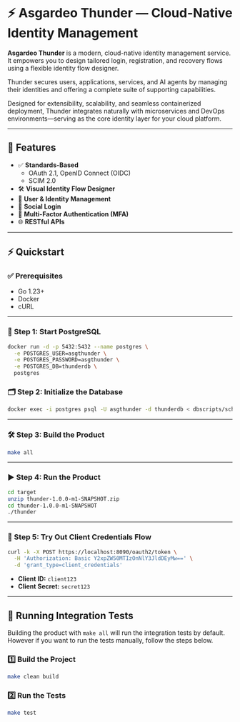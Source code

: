 # ⚡ Asgardeo Thunder — Cloud-Native Identity Management

**Asgardeo Thunder** is a modern, cloud-native identity management service. It empowers you to design tailored login, registration, and recovery flows using a flexible identity flow designer.

Thunder secures users, applications, services, and AI agents by managing their identities and offering a complete suite of supporting capabilities.

Designed for extensibility, scalability, and seamless containerized deployment, Thunder integrates naturally with microservices and DevOps environments—serving as the core identity layer for your cloud platform.

---

## 🚀 Features

- ✅ **Standards-Based**
  - OAuth 2.1, OpenID Connect (OIDC)
  - SCIM 2.0
- 🛠️ **Visual Identity Flow Designer**
- 👤 **User & Identity Management**
- 🔗 **Social Login**
- 🔐 **Multi-Factor Authentication (MFA)**
- 🌐 **RESTful APIs**

---

## ⚡ Quickstart

### ✅ Prerequisites

- Go 1.23+
- Docker
- cURL

---

### 🔧 Step 1: Start PostgreSQL

```bash
docker run -d -p 5432:5432 --name postgres \
  -e POSTGRES_USER=asgthunder \
  -e POSTGRES_PASSWORD=asgthunder \
  -e POSTGRES_DB=thunderdb \
  postgres
```

### 🗂 Step 2: Initialize the Database

```bash
docker exec -i postgres psql -U asgthunder -d thunderdb < dbscripts/schema.sql
```

---

### 🛠 Step 3: Build the Product

```bash
make all
```

---

### ▶️ Step 4: Run the Product

```bash
cd target
unzip thunder-1.0.0-m1-SNAPSHOT.zip
cd thunder-1.0.0-m1-SNAPSHOT
./thunder
```

---

### 🔑 Step 5: Try Out Client Credentials Flow

```bash
curl -k -X POST https://localhost:8090/oauth2/token \
  -H 'Authorization: Basic Y2xpZW50MTIzOnNlY3JldDEyMw==' \
  -d 'grant_type=client_credentials'
```

- **Client ID:** `client123`
- **Client Secret:** `secret123`

---

## 🧪 Running Integration Tests

Building the product with `make all` will run the integration tests by default. However if you want to run the tests manually, follow the steps below.

### 1️⃣ Build the Project

```bash
make clean build
```

### 2️⃣ Run the Tests

```bash
make test
```
